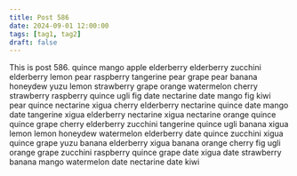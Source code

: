```yaml
---
title: Post 586
date: 2024-09-01 12:00:00
tags: [tag1, tag2]
draft: false
---
```

This is post 586.
quince
mango
apple
elderberry
elderberry
zucchini
elderberry
lemon
pear
raspberry
tangerine
pear
grape
pear
banana
honeydew
yuzu
lemon
strawberry
grape
orange
watermelon
cherry
strawberry
raspberry
quince
ugli
fig
date
nectarine
date
mango
fig
kiwi
pear
quince
nectarine
xigua
cherry
elderberry
nectarine
quince
date
mango
date
tangerine
xigua
elderberry
nectarine
xigua
nectarine
orange
quince
quince
grape
cherry
elderberry
zucchini
tangerine
quince
ugli
banana
xigua
lemon
lemon
honeydew
watermelon
elderberry
date
quince
zucchini
xigua
quince
grape
yuzu
banana
elderberry
xigua
banana
orange
cherry
fig
ugli
orange
grape
zucchini
raspberry
quince
grape
date
xigua
date
strawberry
banana
mango
watermelon
date
nectarine
date
kiwi
